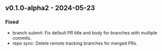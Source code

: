 ## v0.1.0-alpha2 - 2024-05-23
### Fixed
- branch submit: Fix default PR title and body for branches with multiple commits.
- repo sync: Delete remote tracking branches for merged PRs.
